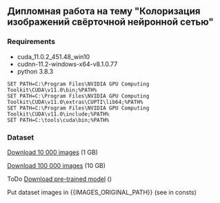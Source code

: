 Дипломная работа на тему "Колоризация изображений свёрточной нейронной сетью"
-


### Requirements
- cuda_11.0.2_451.48_win10
- cudnn-11.2-windows-x64-v8.1.0.77
- python 3.8.3

```
SET PATH=C:\Program Files\NVIDIA GPU Computing Toolkit\CUDA\v11.0\bin;%PATH%
SET PATH=C:\Program Files\NVIDIA GPU Computing Toolkit\CUDA\v11.0\extras\CUPTI\lib64;%PATH%
SET PATH=C:\Program Files\NVIDIA GPU Computing Toolkit\CUDA\v11.0\include;%PATH%
SET PATH=C:\tools\cuda\bin;%PATH%
```



### Dataset
[Download 10 000 images](https://andrewsha.net/static/files/images_10k.zip) (1 GB)

[Download 100 000 images](https://andrewsha.net/static/files/images_100k.zip) (10 GB)

ToDo
[Download pre-trained model](https://andrewsha.net/static/files/pre_trained_model.zip) ()

Put dataset images in {{IMAGES_ORIGINAL_PATH}} (see in consts)
